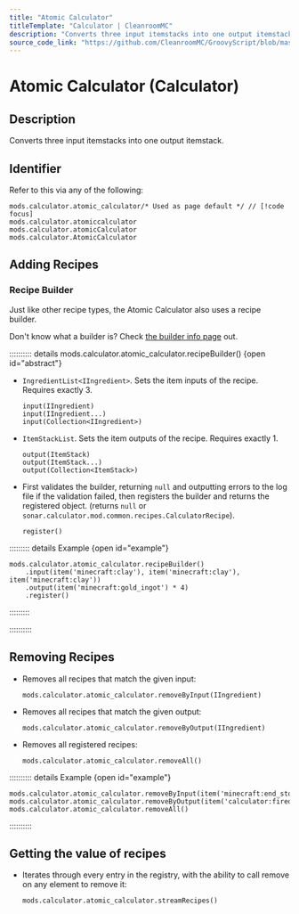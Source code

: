 ```yaml
---
title: "Atomic Calculator"
titleTemplate: "Calculator | CleanroomMC"
description: "Converts three input itemstacks into one output itemstack."
source_code_link: "https://github.com/CleanroomMC/GroovyScript/blob/master/src/main/java/com/cleanroommc/groovyscript/compat/mods/calculator/AtomicCalculator.java"
---
```


# Atomic Calculator (Calculator)

## Description

Converts three input itemstacks into one output itemstack.

## Identifier

Refer to this via any of the following:

```groovy:no-line-numbers {1}
mods.calculator.atomic_calculator/* Used as page default */ // [!code focus]
mods.calculator.atomiccalculator
mods.calculator.atomicCalculator
mods.calculator.AtomicCalculator
```


## Adding Recipes

### Recipe Builder

Just like other recipe types, the Atomic Calculator also uses a recipe builder.

Don't know what a builder is? Check [the builder info page](../../groovy/builder.md) out.

:::::::::: details mods.calculator.atomic_calculator.recipeBuilder() {open id="abstract"}
- `IngredientList<IIngredient>`. Sets the item inputs of the recipe. Requires exactly 3.

    ```groovy:no-line-numbers
    input(IIngredient)
    input(IIngredient...)
    input(Collection<IIngredient>)
    ```

- `ItemStackList`. Sets the item outputs of the recipe. Requires exactly 1.

    ```groovy:no-line-numbers
    output(ItemStack)
    output(ItemStack...)
    output(Collection<ItemStack>)
    ```

- First validates the builder, returning `null` and outputting errors to the log file if the validation failed, then registers the builder and returns the registered object. (returns `null` or `sonar.calculator.mod.common.recipes.CalculatorRecipe`).

    ```groovy:no-line-numbers
    register()
    ```

::::::::: details Example {open id="example"}
```groovy:no-line-numbers
mods.calculator.atomic_calculator.recipeBuilder()
    .input(item('minecraft:clay'), item('minecraft:clay'), item('minecraft:clay'))
    .output(item('minecraft:gold_ingot') * 4)
    .register()
```

:::::::::

::::::::::

## Removing Recipes

- Removes all recipes that match the given input:

    ```groovy:no-line-numbers
    mods.calculator.atomic_calculator.removeByInput(IIngredient)
    ```

- Removes all recipes that match the given output:

    ```groovy:no-line-numbers
    mods.calculator.atomic_calculator.removeByOutput(IIngredient)
    ```

- Removes all registered recipes:

    ```groovy:no-line-numbers
    mods.calculator.atomic_calculator.removeAll()
    ```

:::::::::: details Example {open id="example"}
```groovy:no-line-numbers
mods.calculator.atomic_calculator.removeByInput(item('minecraft:end_stone'))
mods.calculator.atomic_calculator.removeByOutput(item('calculator:firediamond'))
mods.calculator.atomic_calculator.removeAll()
```

::::::::::

## Getting the value of recipes

- Iterates through every entry in the registry, with the ability to call remove on any element to remove it:

    ```groovy:no-line-numbers
    mods.calculator.atomic_calculator.streamRecipes()
    ```
